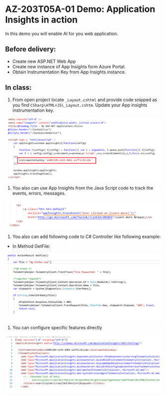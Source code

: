 # AZ-203T05A-01 Demo: Application Insights in action

In this demo you will enable AI for you web application. 

## Before delivery:
 
 - Create new ASP.NET Web App
 - Create new instance of App Insights form Azure Portal.
 - Obtain Instrumentation Key from App Insights instance.

## In class:

1. From open project locate `_Layout.cshtml` and provide code snipped as you find `CSharp\HTML+JS\_Layout.cshtm`. Update your App insights instrumentation key.

![Layout](CSharp/key.png)

1. You also can use App Insights from the Java Script code to track the events, errors, messages.

![App Insights JS](CSharp/js.png)

1. You also can add following code to C# Controller like following example:

- In Method GetFile:

![GetFile](CSharp/get.png)

1. You can configure specific features directly 

![Config](CSharp/config.png)